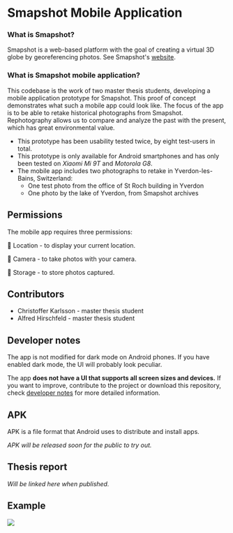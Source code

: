 # Smapshot Mobile Application

### What is Smapshot?
Smapshot is a web-based platform with the goal of creating a virtual 3D globe by georeferencing photos. See Smapshot's [website](https://smapshot.heig-vd.ch/).

### What is Smapshot mobile application?
This codebase is the work of two master thesis students, developing a mobile application prototype for Smapshot. This proof of concept demonstrates what such a mobile app could look like. The focus of the app is to be able to retake historical photographs from Smapshot. Rephotography allows us to compare and analyze the past with the present, which has great environmental value.

* This prototype has been usability tested twice, by eight test-users in total.
* This prototype is only available for Android smartphones and has only been tested on *Xiaomi Mi 9T* and *Motorola G8*. 
* The mobile app includes two photographs to retake in Yverdon-les-Bains, Switzerland:
    * One test photo from the office of St Roch building in Yverdon
    * One photo by the lake of Yverdon, from Smapshot archives

## Permissions
The mobile app requires three permissions:

📍 Location - to display your current location.

📸 Camera - to take photos with your camera.

💾 Storage - to store photos captured.

## Contributors
* Christoffer Karlsson - master thesis student
* Alfred Hirschfeld - master thesis student

## Developer notes
The app is not modified for dark mode on Android phones. If you have enabled dark mode, the UI will probably look peculiar.

The app **does not have a UI that supports all screen sizes and devices.** If you want to improve, contribute to the project or download this repository, check [developer notes](https://github.com/Christoffer9612/smapshot-application/blob/master/developer_notes.md) for more detailed information.

## APK
APK is a file format that Android uses to distribute and install apps.

*APK will be released soon for the public to try out.* 

## Thesis report
*Will be linked here when published.* 

## Example
![](https://github.com/Christoffer9612/smapshot-application/blob/master/transparency_demo.gif)
